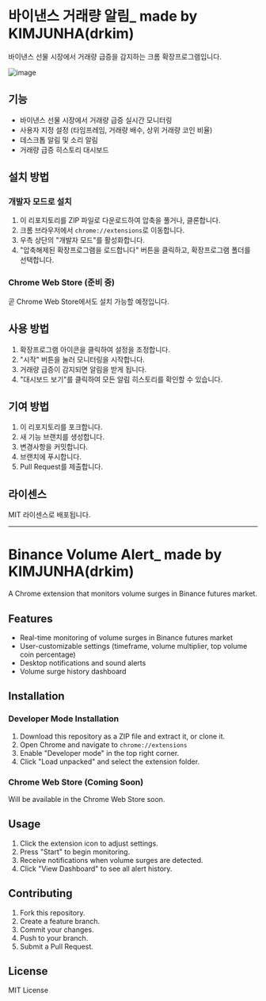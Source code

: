 # 바이낸스 거래량 알림_ made by KIMJUNHA(drkim)

바이낸스 선물 시장에서 거래량 급증을 감지하는 크롬 확장프로그램입니다.

![image](https://github.com/user-attachments/assets/a01d89a0-6e38-4574-8c5d-18b918614b3f)




## 기능

- 바이낸스 선물 시장에서 거래량 급증 실시간 모니터링
- 사용자 지정 설정 (타임프레임, 거래량 배수, 상위 거래량 코인 비율)
- 데스크톱 알림 및 소리 알림
- 거래량 급증 히스토리 대시보드

## 설치 방법

### 개발자 모드로 설치

1. 이 리포지토리를 ZIP 파일로 다운로드하여 압축을 풀거나, 클론합니다.
2. 크롬 브라우저에서 `chrome://extensions`로 이동합니다.
3. 우측 상단의 "개발자 모드"를 활성화합니다.
4. "압축해제된 확장프로그램을 로드합니다" 버튼을 클릭하고, 확장프로그램 폴더를 선택합니다.

### Chrome Web Store (준비 중)

곧 Chrome Web Store에서도 설치 가능할 예정입니다.

## 사용 방법

1. 확장프로그램 아이콘을 클릭하여 설정을 조정합니다.
2. "시작" 버튼을 눌러 모니터링을 시작합니다.
3. 거래량 급증이 감지되면 알림을 받게 됩니다.
4. "대시보드 보기"를 클릭하여 모든 알림 히스토리를 확인할 수 있습니다.

## 기여 방법

1. 이 리포지토리를 포크합니다.
2. 새 기능 브랜치를 생성합니다.
3. 변경사항을 커밋합니다.
4. 브랜치에 푸시합니다.
5. Pull Request를 제출합니다.

## 라이센스

MIT 라이센스로 배포됩니다.

---

# Binance Volume Alert_ made by KIMJUNHA(drkim)

A Chrome extension that monitors volume surges in Binance futures market.

## Features

- Real-time monitoring of volume surges in Binance futures market
- User-customizable settings (timeframe, volume multiplier, top volume coin percentage)
- Desktop notifications and sound alerts
- Volume surge history dashboard

## Installation

### Developer Mode Installation

1. Download this repository as a ZIP file and extract it, or clone it.
2. Open Chrome and navigate to `chrome://extensions`
3. Enable "Developer mode" in the top right corner.
4. Click "Load unpacked" and select the extension folder.

### Chrome Web Store (Coming Soon)

Will be available in the Chrome Web Store soon.

## Usage

1. Click the extension icon to adjust settings.
2. Press "Start" to begin monitoring.
3. Receive notifications when volume surges are detected.
4. Click "View Dashboard" to see all alert history.

## Contributing

1. Fork this repository.
2. Create a feature branch.
3. Commit your changes.
4. Push to your branch.
5. Submit a Pull Request.

## License

MIT License
